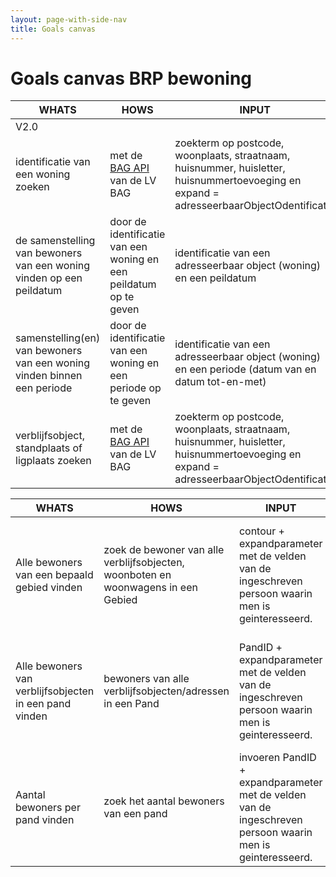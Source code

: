 ```yaml
---
layout: page-with-side-nav
title: Goals canvas
---
```


# Goals canvas BRP bewoning

| WHATS                                                                     | HOWS                                                                                                                                    | INPUT                                                                                                                                                           | OUTPUT                                                                                                                                                                                                                                                                     | GOALS                                                                                                               | STORIES |
| ------------------------------------------------------------------------- | --------------------------------------------------------------------------------------------------------------------------------------- | --------------------------------------------------------------------------------------------------------------------------------------------------------------- | -------------------------------------------------------------------------------------------------------------------------------------------------------------------------------------------------------------------------------------------------------------------------- | ------------------------------------------------------------------------------------------------------------------- | ------- |
| V2.0                                                  |                                                                                                                                     |                                                   |                                                                                                                                                                                                                      |                         |         |
| identificatie van een woning zoeken                                                                           | met de [BAG API](https://lvbag.github.io/BAG-API/Technische%20specificatie/#/Adres/bevraagAdressen) van de LV BAG                                                                                                                                        | zoekterm op postcode, woonplaats, straatnaam, huisnummer, huisletter, huisnummertoevoeging en expand = adresseerbaarObjectOdentificatie                                                  | adres en de identificatie van adresseerbaar object (woning)                                                                                                                                                                                                                         | identificatie vinden van een adresseerbaar object vinden om bewoning te raadplegen                             |         |
| de samenstelling van bewoners van een woning vinden op een peildatum                                            |door de identificatie van een woning en een peildatum op te geven                        | identificatie van een adresseerbaar object (woning) en een peildatum | collectie van burgerservicenummers van bewoners en mogelijke bewoners van de woning op de peildatum.                                                                                                       | de samenstelling van bewoners van een woning vinden op een peildatum           | [464](https://github.com/BRP-API/Haal-Centraal-BRP-bevragen/issues/464){:target="_blank"}, [465](https://github.com/BRP-API/Haal-Centraal-BRP-bevragen/issues/465){:target="_blank"}, BUS28, BUS11, BUS33, BUS31 |
| samenstelling(en) van bewoners van een woning vinden binnen een periode | door de identificatie van een woning en een periode op te geven                                    | identificatie van een adresseerbaar object (woning) en een periode (datum van en datum tot-en-met)                                                                                                  | collectie van bewoningPeriodes, waarbij iedere bewoningPeriode een andere samenstelling van bewoners en mogelijke bewoners representeert.  | alle verschillende samenstellingen van bewoners van een woning vinden binnen een periode, met hun begin- en einddatum. | [224](https://github.com/BRP-API/Haal-Centraal-BRP-bevragen/issues/224){:target="_blank"}, BUS26, BUS21, BUS19, BUS11, BUS7, BUS33 |
| verblijfsobject, standplaats of ligplaats zoeken                                                                           | met de [BAG API](https://lvbag.github.io/BAG-API/Technische%20specificatie/#/Adres/bevraagAdressen) van de LV BAG                                                                                                                                        | zoekterm op postcode, woonplaats, straatnaam, huisnummer, huisletter, huisnummertoevoeging en expand = adresseerbaarObjectOdentificatie                                                  | adres en adresseerbaarObjectIdentificatie                                                                                                                                                                                                                         | adresseerbaarObjectIdentificatie vinden om bewoningen te raadplegen                             |         |
     




| WHATS                                                                     | HOWS                                                                                                                                    | INPUT                                                                                                                                                           | OUTPUT                                                                                                                                                                                                                                                                     | GOALS                                                                                                               | STORIES |
| ------------------------------------------------------------------------- | --------------------------------------------------------------------------------------------------------------------------------------- | --------------------------------------------------------------------------------------------------------------------------------------------------------------- | -------------------------------------------------------------------------------------------------------------------------------------------------------------------------------------------------------------------------------------------------------------------------- | ------------------------------------------------------------------------------------------------------------------- | ------- |
| Alle bewoners van een bepaald gebied vinden                               | zoek de bewoner van alle verblijfsobjecten, woonboten en woonwagens in een Gebied<br>                                                   | contour + expandparameter met de velden van de ingeschreven persoon waarin men is geinteresseerd.                                                               | reeks van adressen met bewoners (functieadres + expandable ingeschreven persoon)                                                                                                                                                                                           | alle adressen met hun bewoners binnen een contour                                                                   | [463](https://github.com/BRP-API/Haal-Centraal-BRP-bevragen/issues/463){:target="_blank"}, [456](https://github.com/BRP-API/Haal-Centraal-BRP-bevragen/issues/456){:target="_blank"}|
| Alle bewoners van verblijfsobjecten in een pand vinden                    | bewoners van alle verblijfsobjecten/adressen in een Pand<br>                                                                            | PandID + expandparameter met de velden van de ingeschreven persoon waarin men is geinteresseerd. <br>                                                           | reeks van adressen met bewoners (functieadres + expandable ingeschreven persoon)                                                                                                                                                                                           | Alle adressen en hun bewoners in pand vinden om aan te schrijven                                                    | [410](https://github.com/BRP-API/Haal-Centraal-BRP-bevragen/issues/410){:target="_blank"}, BUS14 |
| Aantal bewoners per pand vinden                                           | zoek het aantal bewoners van een pand                                                                                                   | invoeren PandID + expandparameter met de velden van de ingeschreven persoon waarin men is geinteresseerd. <br>                                                  | aantal bewoners van het pand (functieadres + expandable ingeschreven persoon)                                                                                                                                                                                              | Aantal bewoners van een pand vinden                                                                                 | [266](https://github.com/BRP-API/Haal-Centraal-BRP-bevragen/issues/266){:target="_blank"}|
